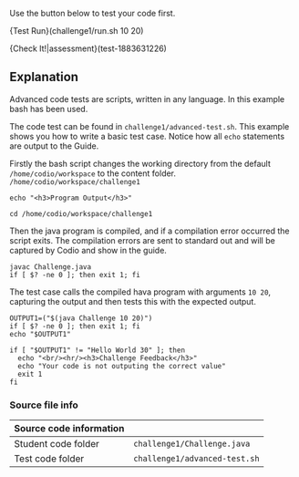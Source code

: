 Use the button below to test your code first.

{Test Run}(challenge1/run.sh 10 20)

{Check It!|assessment}(test-1883631226)

## Explanation
Advanced code tests are scripts, written in any language. In this example bash has been used. 

The code test can be found in `challenge1/advanced-test.sh`. This example shows you how to write a basic test case. Notice how all `echo` statements are output to the Guide.

Firstly the bash script changes the working directory from the default `/home/codio/workspace` to the content folder.
`/home/codio/workspace/challenge1`

```
echo "<h3>Program Output</h3>"

cd /home/codio/workspace/challenge1
```

Then the java program is compiled, and if a compilation error occurred the script exits. The compilation errors are sent to standard out and will be captured by Codio and show in the guide.

```
javac Challenge.java
if [ $? -ne 0 ]; then exit 1; fi
```

The test case calls the compiled hava program with arguments `10 20`, capturing the output and then tests this with the expected output.

```
OUTPUT1=("$(java Challenge 10 20)")
if [ $? -ne 0 ]; then exit 1; fi
echo "$OUTPUT1"

if [ "$OUTPUT1" != "Hello World 30" ]; then 
  echo "<br/><hr/><h3>Challenge Feedback</h3>"
  echo "Your code is not outputing the correct value"
  exit 1
fi
```

### Source file info

| Source code information|  |
| :------ | :----------- |
| Student code folder  | `challenge1/Challenge.java` |
| Test code folder  | `challenge1/advanced-test.sh` |
